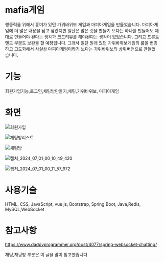 # mafia게임
행동력을 위해서 흥미가 있던 가위바위보 게임과 마피아게임을 만들었습니다. 
마피아게임에 더 많은 내용을 담고 싶었지만 일단은 많은 것을 만들기 보다는 하나를 만들어도 제대로 만들어야 된다는 생각과 코드리뷰를 해야된다는 생각이 있었습니다.
그리고 프론트엔드 부분도 보완을 할 예정입니다. 
그래서 일단 원래 있던 가위바위보게임의 룰을 변경하고 고도화해서 사실상 마피아게임이라기 보다는 가위바위보의 상위버전으로 만들었습니다.

# 기능

회원가입기능,로그인,채팅방만들기,채팅,가위바위보, 마피아게임


# 화면 
![회원가입](https://github.com/pcw1405/mafiagame/assets/130324807/05138377-2823-4052-90a0-e4792171d0da)

![채팅방리스트](https://github.com/pcw1405/mafiagame/assets/130324807/613d13eb-9ab1-4310-a5de-cb0ed30d57b3)

![채팅방](https://github.com/pcw1405/mafiagame/assets/130324807/0c41a09c-7a0f-499c-840b-5dfa58ecaa33)

![캡처_2024_07_01_00_10_49_420](https://github.com/pcw1405/mafiagame/assets/130324807/17020002-789b-47ef-b240-9ccbc6b9a553)

![캡처_2024_07_01_00_11_57_972](https://github.com/pcw1405/mafiagame/assets/130324807/0e036841-23df-413e-8a45-6713b35966b6)



# 사용기술 

HTML, CSS, JavaScript, vue.js, Bootstrap, Spring Boot, Java,Redis, MySQL,WebSocket


# 참고사항
https://www.daddyprogrammer.org/post/4077/spring-websocket-chatting/ 

채팅,채탕방 부분은 이 글을 많이 참고했습니다
